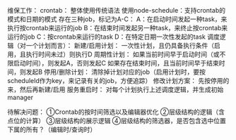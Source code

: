 维保工作：
    crontab：
        整体使用传统语法
    使用node-schedule：支持crontab的模式和日期的模式
        存在三种job，标记为A-C：
            A：在启动时间发起一种task，来执行按crontab来运行的job
            B：在结束时间发起另一种task，来终止按crontab来运行的job
            C：按crontab来运行的task
            D：在特定日期一次性发起的task
        调度逻辑（对一个计划而言）：
            新建/启用计划：
                一次性计划，且仍具备执行条件（启用，且执行时间未过）则执行D
                周期性计划：
                    如果当前时间早于启动时间（或不限启动时间），则发起A，否则发起C
                    如果存在结束时间，且当前时间早于结束时间，则发起B
            停用/删除计划：
                清除掉计划对应的job（启用计划时，要按scheduleId作为key，来记录有关的job，方便追踪）
            修改计划方案：
                先按停用的来，然后再新建/启用
        服务重启时：
            对每个计划执行上述调度逻辑，并生成初始manager

待解决问题：
    ①Crontab的按时间筛选以及编辑器优化
    ②层级结构的逻辑（含点位的计算）
    ③层级结构的展示逻辑
    ④层级结构的筛选器，是否包含选中位置下属的所有？（编辑时/查询时）